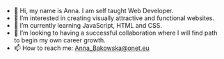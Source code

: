- 👋 Hi, my name is Anna. I am self taught Web Developer. 
- 👀 I’m interested in creating visually attractive and functional websites. 
- 🌱 I’m currently learning JavaScript, HTML and CSS. 
- 💞️ I’m looking to having a successful collaboration where I will find path to begin my own career growth.
- 📫 How to reach me: Anna_Bakowska@onet.eu

<!---
annbak0349/annbak0349 is a ✨ special ✨ repository because its `README.md` (this file) appears on your GitHub profile.
You can click the Preview link to take a look at your changes.
--->
